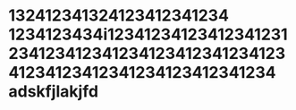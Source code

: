 132412341324123412341234
1234123434i1234123412341234123123412341234123412341234123412341234123412341234123412341234
adskfjlakjfd
=====
